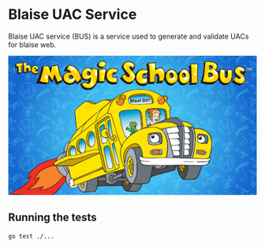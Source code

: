 # Blaise UAC Service

Blaise UAC service (BUS) is a service used to generate and validate UACs for blaise web. 

![bus](./bus.jpeg)

## Running the tests

```sh
go test ./...
```
